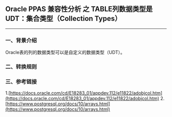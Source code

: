 ## Oracle PPAS 兼容性分析 之 TABLE列数据类型是UDT：集合类型（Collection Types） 
---

### 一、背景介绍
Oracle表的列的数据类型可以是自定义的数据类型（UDT）。



### 二、转换规则





### 三、参考链接
1.[https://docs.oracle.com/cd/E18283_01/appdev.112/e11822/adobjcol.htm](https://docs.oracle.com/cd/E18283_01/appdev.112/e11822/adobjcol.htm)
2.[https://www.postgresql.org/docs/10/arrays.html](https://www.postgresql.org/docs/10/arrays.html)
